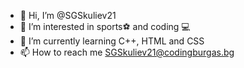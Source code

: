 - 👋 Hi, I’m @SGSkuliev21
- 👀 I’m interested in sports⚽️ and coding 💻
- 🌱 I’m currently learning C++, HTML and CSS
- 📫 How to reach me SGSkuliev21@codingburgas.bg

<!---
SGSkuliev21/SGSkuliev21 is a ✨ special ✨ repository because its `README.md` (this file) appears on your GitHub profile.
You can click the Preview link to take a look at your changes.
--->
